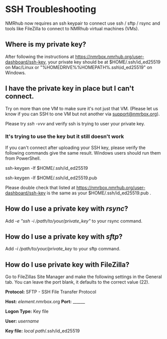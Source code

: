 # SSH Troubleshooting
NMRhub now requires an ssh keypair to connect use ssh / sftp / rsync and tools like FileZilla to connect to NMRhub virtual machines (VMs).

## Where is my private key?
After following the instructions at https://nmrbox.nmrhub.org/user-dashboard/ssh-key, your
private key should be at $HOME/.ssh/id_ed25519 on Mac/Linux or "%HOMEDRIVE%%HOMEPATH%\.ssh\id_ed25519" on Windows.

## I have the private key in place but I can't connect.
Try on more than one VM to make sure it's not just that VM. (Please let us know if you can SSH to one VM but not another via support@nmrbox.org).

Please try *ssh -vvv* and verify ssh is trying to user your private key. 

### It's trying to use the key but it still doesn't work
If you can't connect after uploading your SSH key, please verify the following commands give the same result. Windows users should run them from PowerShell.

ssh-keygen -lf $HOME/.ssh/id_ed25519

ssh-keygen -lf $HOME/.ssh/id_ed25519.pub

Please double check that listed at https://nmrbox.nmrhub.org/user-dashboard/ssh-key is the same as your $HOME/.ssh/id_ed25519.pub .

## How do I use a private key with *rsync*?
Add _-e "ssh -i /path/to/your/private_key"_ to your rsync command.

## How do I use a private key with *sftp*?
Add _-i /path/to/your/private_key_  to your sftp command.

## How do I use private key with FileZilla?

Go to FileZillas Site Manager and make the following settings in the General tab. You can leave the port blank, it defaults to the correct value (22).

**Protocol:**      SFTP - SSH File Transfer Protocol

**Host:**          *element*.nmrbox.org             **Port:** ______

**Logon Type:**    Key file

**User:**          *username* 

**Key file:**      *local path*/.ssh/id_ed25519            

